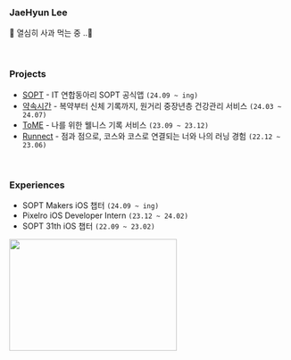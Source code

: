 ### JaeHyun Lee

👀 열심히 사과 먹는 중 ..

<br>

### Projects

- [SOPT](https://github.com/sopt-makers/SOPT-iOS) - IT 연합동아리 SOPT 공식앱 `(24.09 ~ ing)`
- [약속시간](https://github.com/Ajou-CESCO/PillinTime-iOS) - 복약부터 신체 기록까지, 원거리 중장년층 건강관리 서비스  `(24.03 ~ 24.07)`
- [ToME](https://github.com/Ajou-FromUS/ToME-iOS) - 나를 위한 웰니스 기록 서비스  `(23.09 ~ 23.12)`
- [Runnect](https://github.com/Runnect/Runnect-iOS) - 점과 점으로, 코스와 코스로 연결되는 너와 나의 러닝 경험  `(22.12 ~ 23.06)`


<br>

### Experiences

- SOPT Makers iOS 챕터 `(24.09 ~ ing)`
- Pixelro iOS Developer Intern `(23.12 ~ 24.02)`
- SOPT 31th iOS 챕터 `(22.09 ~ 23.02)`


<a href="https://github.com/devxb/gitanimals">
  <img
    src="https://render.gitanimals.org/lines/dlwogus0128?pet-id=632554674332463437"
    width="300"
    height="200"
  />
</a>
